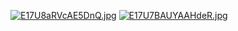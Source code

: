 [![E17U8aRVcAE5DnQ.jpg](https://pbs.twimg.com/media/E17U8aRVcAE5DnQ?format=jpg&name=4096x4096)](https://pbs.twimg.com/media/E17U8aRVcAE5DnQ?format=jpg&name=4096x4096)
[![E17U7BAUYAAHdeR.jpg](https://pbs.twimg.com/media/E17U7BAUYAAHdeR?format=jpg&name=4096x4096)](https://pbs.twimg.com/media/E17U7BAUYAAHdeR?format=jpg&name=4096x4096)

